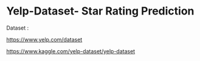 # Yelp-Dataset- Star Rating Prediction

Dataset :

https://www.yelp.com/dataset

https://www.kaggle.com/yelp-dataset/yelp-dataset



